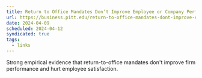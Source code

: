 ```yaml
---
title: Return to Office Mandates Don’t Improve Employee or Company Performance
url: https://business.pitt.edu/return-to-office-mandates-dont-improve-employee-or-company-performance/
date: 2024-04-09
scheduled: 2024-04-12
syndicated: true
tags:
  - links
---
```


Strong empirical evidence that return-to-office mandates don't improve firm performance and hurt employee satisfaction.
